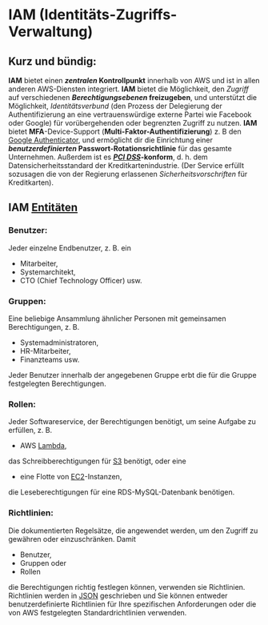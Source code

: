 # IAM (Identitäts-Zugriffs-Verwaltung)

## Kurz und bündig:

**IAM** bietet einen **_zentralen_ Kontrollpunkt** innerhalb von AWS und ist in allen anderen AWS-Diensten integriert. **IAM** bietet die Möglichkeit, den *Zugriff* auf verschiedenen **_Berechtigungsebenen_ freizugeben**, und unterstützt die Möglichkeit, *Identitätsverbund* (den Prozess der Delegierung der Authentifizierung an eine vertrauenswürdige externe Partei wie Facebook oder Google) für vorübergehenden oder begrenzten Zugriff zu nutzen. **IAM** bietet **MFA**-Device-Support (**Multi-Faktor-Authentifizierung**) z. B den [Google Authenticator](https://play.google.com/store/apps/details?id=com.google.android.apps.authenticator2&pli=1), und ermöglicht dir die Einrichtung einer **_benutzerdefinierten_ Passwort-Rotationsrichtlinie** für das gesamte Unternehmen. Außerdem ist es **[_PCI_ _DSS_](https://de.wikipedia.org/wiki/Payment_Card_Industry_Data_Security_Standard)-konform**, d. h. dem Datensicherheitsstandard der Kreditkartenindustrie. (Der Service erfüllt sozusagen die von der Regierung erlassenen *Sicherheitsvorschriften* für Kreditkarten).

## IAM [Entitäten](https://de.wikipedia.org/wiki/Entität)

### Benutzer:
Jeder einzelne Endbenutzer, z. B. ein 
* Mitarbeiter,
* Systemarchitekt,
* CTO (Chief Technology Officer) usw.

### Gruppen: 
Eine beliebige Ansammlung ähnlicher Personen mit gemeinsamen Berechtigungen, z. B. 
* Systemadministratoren,
* HR-Mitarbeiter,
* Finanzteams usw.

Jeder Benutzer innerhalb der angegebenen Gruppe erbt die für die Gruppe festgelegten Berechtigungen.

### Rollen:
Jeder Softwareservice, der Berechtigungen benötigt, um seine Aufgabe zu erfüllen, z. B. 
* AWS [Lambda](docs/services/Lambda.md),

das Schreibberechtigungen für [S3](docs/s3.md) benötigt, oder eine 
* eine Flotte von [EC2](docs/EC2.md)-Instanzen,

die Leseberechtigungen für eine RDS-MySQL-Datenbank benötigen.

### Richtlinien:
Die dokumentierten Regelsätze, die angewendet werden, um den Zugriff zu gewähren oder einzuschränken. Damit 
* Benutzer,
* Gruppen oder
* Rollen

die Berechtigungen richtig festlegen können, verwenden sie Richtlinien. Richtlinien werden in [JSON](https://de.wikipedia.org/wiki/JavaScript_Object_Notation) geschrieben und Sie können entweder benutzerdefinierte Richtlinien für Ihre spezifischen Anforderungen oder die von AWS festgelegten Standardrichtlinien verwenden.
